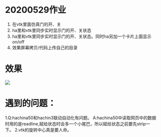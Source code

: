# 20200529作业 
1. 在vtk里面仿真门的开、关
2. ha里和vtk里同步实时显示门的开、关状态
3. ha里和vtk里同步实时显示门的开、关状态。同时ha另加一个卡片上面显示 on/off
4. 效果屏幕拷贝/代码上传自己的目录

# 效果
![](https://github.com/shiep18/EIS2020/blob/master/students/zengkexiang/20200529/door.gif)

# 遇到的问题：
1.Q:hachina50和hachin3联动自动化有问题。
  A:hachina50中读取网页中的数据时用的是readline,赋给状态时会多一个小尾巴，所以赋给状态之前要先strip一下。
2.vtk的旋转中心真是要人命。
